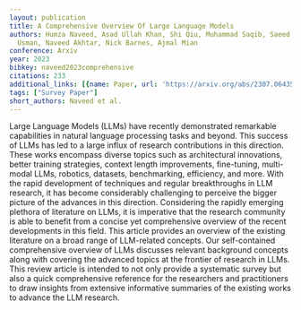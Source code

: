 ```yaml
---
layout: publication
title: A Comprehensive Overview Of Large Language Models
authors: Humza Naveed, Asad Ullah Khan, Shi Qiu, Muhammad Saqib, Saeed Anwar, Muhammad
  Usman, Naveed Akhtar, Nick Barnes, Ajmal Mian
conference: Arxiv
year: 2023
bibkey: naveed2023comprehensive
citations: 233
additional_links: [{name: Paper, url: 'https://arxiv.org/abs/2307.06435'}]
tags: ["Survey Paper"]
short_authors: Naveed et al.
---
```

Large Language Models (LLMs) have recently demonstrated remarkable
capabilities in natural language processing tasks and beyond. This success of
LLMs has led to a large influx of research contributions in this direction.
These works encompass diverse topics such as architectural innovations, better
training strategies, context length improvements, fine-tuning, multi-modal
LLMs, robotics, datasets, benchmarking, efficiency, and more. With the rapid
development of techniques and regular breakthroughs in LLM research, it has
become considerably challenging to perceive the bigger picture of the advances
in this direction. Considering the rapidly emerging plethora of literature on
LLMs, it is imperative that the research community is able to benefit from a
concise yet comprehensive overview of the recent developments in this field.
This article provides an overview of the existing literature on a broad range
of LLM-related concepts. Our self-contained comprehensive overview of LLMs
discusses relevant background concepts along with covering the advanced topics
at the frontier of research in LLMs. This review article is intended to not
only provide a systematic survey but also a quick comprehensive reference for
the researchers and practitioners to draw insights from extensive informative
summaries of the existing works to advance the LLM research.